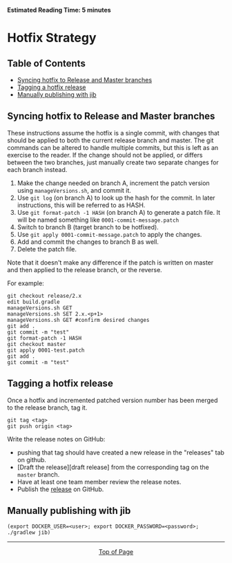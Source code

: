 **Estimated Reading Time: 5 minutes**
# Hotfix Strategy

## Table of Contents
- [Syncing hotfix to Release and Master branches](#syncing-hotfix-to-release-and-master-branches)
- [Tagging a hotfix release](#tagging-a-hotfix-release)
- [Manually publishing with jib](#manually-publishing-with-jib)

## Syncing hotfix to Release and Master branches

These instructions assume the hotfix is a single commit, with changes that should be applied to both the current release branch and master. The git commands can be altered to handle multiple commits, but this is left as an exercise to the reader. If the change should not be applied, or differs between the two branches, just manually create two separate changes for each branch instead.

1. Make the change needed on branch A, increment the patch version using `manageVersions.sh`, and commit it.
1. Use `git log` (on branch A) to look up the hash for the commit. In later instructions, this will be referred to as HASH.
1. Use `git format-patch -1 HASH` (on branch A) to generate a patch file. It will be named something like `0001-commit-message.patch`
1. Switch to branch B (target branch to be hotfixed).
1. Use `git apply 0001-commit-message.patch` to apply the changes.
1. Add and commit the changes to branch B as well.
1. Delete the patch file.

Note that it doesn't make any difference if the patch is written on master and then applied to the release branch, or the reverse.

For example:
```
git checkout release/2.x
edit build.gradle
manageVersions.sh GET
manageVersions.sh SET 2.x.<p+1>
manageVersions.sh GET #confirm desired changes
git add .
git commit -m "test"
git format-patch -1 HASH
git checkout master
git apply 0001-test.patch
git add .
git commit -m "test"
```

## Tagging a hotfix release

Once a hotfix and incremented patched version number has been merged to the release branch, tag it.
 ```
 git tag <tag>
 git push origin <tag>
 ```
Write the release notes on GitHub:
 * pushing that tag should have created a new release in the "releases" tab on github.
 * [Draft the release][draft release] from the corresponding tag on the `master` branch.
 * Have at least one team member review the release notes.
 * Publish the [release](https://github.com/cedardevs/onestop/releases) on GitHub.

## Manually publishing with jib

`(export DOCKER_USER=<user>; export DOCKER_PASSWORD=<password>; ./gradlew jib)`

<hr>
<div align="center"><a href="#">Top of Page</a></div>
